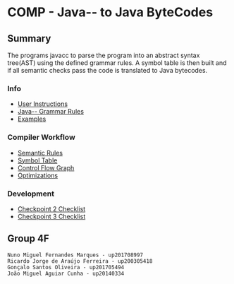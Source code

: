 # COMP - Java-- to Java ByteCodes

## Summary

The programs javacc to parse the program into an abstract syntax tree(AST) using the defined grammar rules. A symbol table is then built and if all semantic checks pass the code is translated to Java bytecodes.

### Info
* [User Instructions](docs/User_Guide.md)
* [Java-- Grammar Rules](docs/java--.md)
* [Examples](docs/Examples.md)

### Compiler Workflow
* [Semantic Rules](docs/Semantic.md)
* [Symbol Table](docs/SymTable.md)
* [Control Flow Graph](docs/CFG.md)
* [Optimizations](docs/optimizations.md)

### Development
* [Checkpoint 2 Checklist](docs/CP2_Checklist.md)
* [Checkpoint 3 Checklist](docs/CP3_Checklist.md)



## Group 4F
    Nuno Miguel Fernandes Marques - up201708997
    Ricardo Jorge de Araújo Ferreira - up200305418
    Gonçalo Santos Oliveira - up201705494
    João Miguel Aguiar Cunha - up20140334
